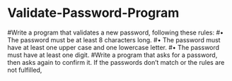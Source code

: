 # Validate-Password-Program
#Write a program that validates a new password, following these rules:
#• The password must be at least 8 characters long.
#• The password must have at least one upper case and one lowercase letter. 
#• The password must have at least one digit.
#Write a program that asks for a password, then asks again to confirm it. If the passwords don’t match or the rules are not fulfilled, 
